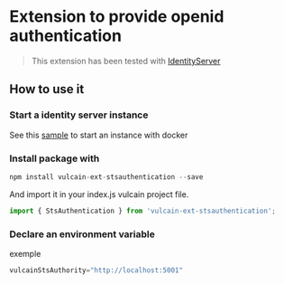 # Extension to provide openid authentication

> This extension has been tested with [IdentityServer](https://hub.docker.com/r/identitycontrib/identityserver/)

## How to use it

### Start a identity server instance

See this [sample](https://github.com/IdentityServer/IdentityServer4.Samples/tree/release/Docker) to start an instance with docker

### Install package with

```js
npm install vulcain-ext-stsauthentication --save
```

And import it in your index.js vulcain project file.

```js
import { StsAuthentication } from 'vulcain-ext-stsauthentication';
```

### Declare an environment variable

exemple

```js
vulcainStsAuthority="http://localhost:5001"
```
